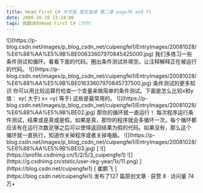 ```yaml
---
title: Head First C# 中文版 图文皆译 第二章 page70 and 71
date: 2008-10-28 13:24:00
tags: 我翻译的Head First C#（习作）
---
```

<?xml:namespace prefix = o ns = "urn:schemas-microsoft-com:office:office" />

![](https://p-blog.csdn.net/images/p_blog_csdn_net/cuipengfei1/EntryImages/20081028/%E6%88%AA%E5%9B%BE00633607970845425000.jpg)

我们多练习一些条件测试和循环。看看下面的代码。圈出条件测试并填空。让注释解释正在被运行的代码。

![](https://p-blog.csdn.net/images/p_blog_csdn_net/cuipengfei1/EntryImages/20081028/%E6%88%AA%E5%9B%BE01633607970845737500.jpg)

条件测试的更多知识

你可以用比较运算符检查一个变量来做简单的条件测试。下面是怎么比较x和y值：

x<y(  小于)

x>y(  大于)

x= =y(  等于)

这些是最常用的。

![](https://p-blog.csdn.net/images/p_blog_csdn_net/cuipengfei1/EntryImages/20081028/%E6%88%AA%E5%9B%BE02.jpg)

那你的循环就一直运行！

每次程序运行条件测试，结果或是真或是假。如果是真，那你的程序就会多循环一次。每个循环都应该有在运行次数足够之后可以使得返回结果为假的代码。如果没有，那么这个
循环就一直执行，知道你关掉程序或者关掉电脑。

![](https://p-blog.csdn.net/images/p_blog_csdn_net/cuipengfei1/EntryImages/20081028/%E6%88%AA%E5%9B%BE03.jpg)



[ ![](https://profile.csdnimg.cn/5/2/5/3_cuipengfei1)
![](https://g.csdnimg.cn/static/user-reg-year/1x/11.png)
](https://blog.csdn.net/cuipengfei1)

[ 崔鹏飞 ](https://blog.csdn.net/cuipengfei1)

发布了127 篇原创文章  ·  获赞 8  ·  访问量 74万+

